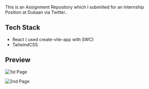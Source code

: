 This is an Assignment Repository which I submiited for an Internship Position at Dukaan via Twitter..

## Tech Stack
- React ( used create-vite-app with SWC)
- TailwindCSS

## Preview

![1st Page](https://github.com/myselfprincee/dukaan-assignment/assets/114233864/fbe590aa-aacb-4f04-8dbc-ec15f8f90990)

![2nd Page](https://github.com/myselfprincee/dukaan-assignment/assets/114233864/ae9233db-561b-4646-a97c-4b43c668741b)

